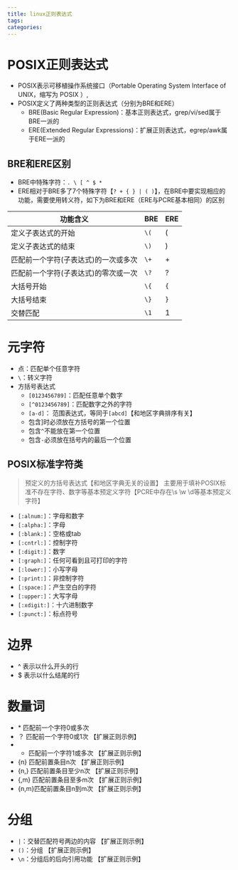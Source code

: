 ```yaml
---
title: linux正则表达式
tags:
categories:
---
```


# POSIX正则表达式
* POSIX表示可移植操作系统接口（Portable Operating System Interface of UNIX，缩写为 POSIX ）,  
* POSIX定义了两种类型的正则表达式（分别为BRE和ERE）
    - BRE(Basic Regular Expression)：基本正则表达式，grep/vi/sed属于BRE一派的
    - ERE(Extended Regular Expressions)：扩展正则表达式，egrep/awk属于ERE一派的

## BRE和ERE区别
* BRE中特殊字符：`. \ [ ^ $ *`
* ERE相对于BRE多了7个特殊字符【`? + { } | ( )`】，在BRE中要实现相应的功能，需要使用转义符，如下为BRE和ERE（ERE与PCRE基本相同）的区别

|               功能含义               | BRE  | ERE |
|--------------------------------------|------|-----|
| 定义子表达式的开始                   | `\(` | (   |
| 定义子表达式的结束                   | `\)` | )   |
| 匹配前一个字符(子表达式)的一次或多次 | `\+` | +   |
| 匹配前一个字符(子表达式)的零次或一次 | `\?` | ?   |
| 大括号开始                           | `\{` | `{` |
| 大括号结束                           | `\}` | `}` |
| 交替匹配                             | `\1` | 1   |

# 元字符
* 点：匹配单个任意字符
* `\`：转义字符
* 方括号表达式
    - `[0123456789]`：匹配任意单个数字
    - `[^0123456789]`：匹配数字之外的字符
    - `[a-d]`：           范围表达式，等同于`[abcd]`【和地区字典排序有关】
    - 包含]时必须放在方括号的第一个位置
    - 包含`^`不能放在第一个位置
    - 包含`-`必须放在括号内的最后一个位置

## POSIX标准字符类
>预定义的方括号表达式【和地区字典无关的设置】
>主要用于填补POSIX标准不存在字符、数字等基本预定义字符【PCRE中存在\s \w \d等基本预定义字符】

* `[:alnum:]`：字母和数字
* `[:alpha:]`：字母
* `[:blank:]`：空格或tab
* `[:cntrl:]`：控制字符
* `[:digit:]`：数字
* `[:graph:]`：任何可看到且可打印的字符
* `[:lower:]`：小写字母
* `[:print:]`：非控制字符
* `[:space:]`：产生空白的字符
* `[:upper:]`：大写字母
* `[:xdigit:]`：十六进制数字
* `[:punct:]`：标点符号

# 边界
* ^ 表示以什么开头的行
* $ 表示以什么结尾的行

# 数量词
* \* 匹配前一个字符0或多次
* ？ 匹配前一个字符0或1次  【扩展正则示例】
* + 匹配前一个字符1或多次   【扩展正则示例】
* {n}  匹配前置条目n次       【扩展正则示例】
* {n,} 匹配前置条目至少n次   【扩展正则示例】
* {,m} 匹配前置条目至多m次   【扩展正则示例】
* {n,m}匹配前置条目n到m次   【扩展正则示例】

# 分组
* `|`：交替匹配符号两边的内容    【扩展正则示例】
* `()`：分组    【扩展正则示例】
* `\n`：分组后的后向引用功能    【扩展正则示例】
